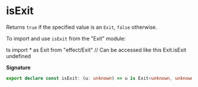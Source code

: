# isExit

Returns `true` if the specified value is an `Exit`, `false` otherwise.

To import and use `isExit` from the "Exit" module:

ts
import \* as Exit from "effect/Exit"
// Can be accessed like this
Exit.isExit
undefined

**Signature**

```ts
export declare const isExit: (u: unknown) => u is Exit<unknown, unknown>
```

